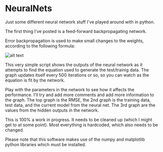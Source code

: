 NeuralNets
==========

Just some different neural network stuff I've played around with in python. 


The first thing I've posted is a feed-forward backpropagating network.

Error backpropagation is used to make small changes to the weights, according to the following formula:

![alt text](http://bit.ly/17T6Xau "backpropagation equation")


This very simple script shows the outputs of the neural network as it attempts to find the equation used to generate the test/trainig data. The graph updates itself every 500 iterations or so, so you can watch as the equation is fit by the network. 

Play with the parameters in the network to see how it affects the performance. I'll try and add more comments and add more information to the graph. The top graph is the RMSE, the 2nd graph is the training data, test data, and the current model from the neural net. The 3rd graph are the values from the hidden outputs in the network.


This is 100% a work in progress. It needs to be cleaned up (which I might get to at some point). Most everything is hardcoded, which also needs to be changed. 


Please note that this software makes use of the numpy and matplotlib python libraries which must be installed.
